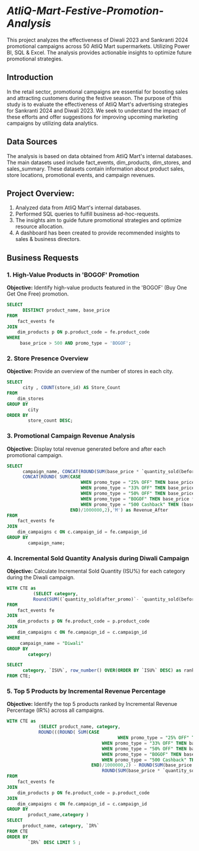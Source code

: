 # *AtliQ-Mart-Festive-Promotion-Analysis*
This project analyzes the effectiveness of Diwali 2023 and Sankranti 2024 promotional campaigns across 50 AtliQ Mart supermarkets. Utilizing Power BI, SQL &amp; Excel. The analysis provides actionable insights to optimize future promotional strategies.

## Introduction

In the retail sector, promotional campaigns are essential for boosting sales and attracting customers during the festive season. The purpose of this study is to evaluate the effectiveness of AtliQ Mart's advertising strategies for Sankranti 2024 and Diwali 2023. We seek to understand the impact of these efforts and offer suggestions for improving upcoming marketing campaigns by utilizing data analytics.

## Data Sources

The analysis is based on data obtained from AtliQ Mart's internal databases. The main datasets used include fact_events, dim_products, dim_stores, and sales_summary. These datasets contain information about product sales, store locations, promotional events, and campaign revenues.

## Project Overview:

1. Analyzed data from AtliQ Mart's internal databases.
2. Performed SQL queries to fulfill business ad-hoc-requests.
3. The insights aim to guide future promotional strategies and optimize resource allocation.
4. A dashboard has been created to provide recommended insights to sales & business directors.

## Business Requests

### 1. High-Value Products in 'BOGOF' Promotion

**Objective:** Identify high-value products featured in the 'BOGOF' (Buy One Get One Free) promotion.

```sql
SELECT
      DISTINCT product_name, base_price 
FROM
    fact_events fe
JOIN
    dim_products p ON p.product_code = fe.product_code
WHERE
     base_price > 500 AND promo_type = 'BOGOF';
```

### 2. Store Presence Overview

**Objective:** Provide an overview of the number of stores in each city.

```sql
SELECT
      city , COUNT(store_id) AS Store_Count 
FROM
    dim_stores
GROUP BY
        city
ORDER BY
        store_count DESC;
```

### 3. Promotional Campaign Revenue Analysis
**Objective:** Display total revenue generated before and after each promotional campaign.

```sql
SELECT
      campaign_name, CONCAT(ROUND(SUM(base_price * `quantity_sold(before_promo)`)/1000000,2),'M') as Revenue_Before,
      CONCAT(ROUND( SUM(CASE
                            WHEN promo_type = "25% OFF" THEN base_price * 0.75 * `quantity_sold(after_promo)`
                            WHEN promo_type = "33% OFF" THEN base_price * 0.67 * `quantity_sold(after_promo)`
                            WHEN promo_type = "50% OFF" THEN base_price * 0.5 * `quantity_sold(after_promo)`
                            WHEN promo_type = "BOGOF" THEN base_price * 0.5 * `quantity_sold(after_promo)`
                            WHEN promo_type = "500 Cashback" THEN (base_price - 500) * `quantity_sold(after_promo)`
                        END)/1000000,2),'M') as Revenue_After 
FROM
    fact_events fe
JOIN
    dim_campaigns c ON c.campaign_id = fe.campaign_id
GROUP BY
        campaign_name;

```

### 4. Incremental Sold Quantity Analysis during Diwali Campaign
**Objective:** Calculate Incremental Sold Quantity (ISU%) for each category during the Diwali campaign.

```sql
WITH CTE as
          (SELECT category,
          Round(SUM((`quantity_sold(after_promo)`- `quantity_sold(before_promo)`)*100)/ SUM(`quantity_sold(before_promo)`),2) as `ISU%`
FROM
    fact_events fe
JOIN
    dim_products p ON fe.product_code = p.product_code
JOIN
    dim_campaigns c ON fe.campaign_id = c.campaign_id
WHERE
     campaign_name = "Diwali" 
GROUP BY
        category)

SELECT
      category, `ISU%`, row_number() OVER(ORDER BY `ISU%` DESC) as rank_order
FROM CTE;
```

### 5. Top 5 Products by Incremental Revenue Percentage
**Objective:** Identify the top 5 products ranked by Incremental Revenue Percentage (IR%) across all campaigns.

```sql
WITH CTE as 
        	(SELECT product_name, category,
            ROUND(((ROUND( SUM(CASE
                        			      WHEN promo_type = "25% OFF" THEN base_price * 0.75 * `quantity_sold(after_promo)`
                                    WHEN promo_type = "33% OFF" THEN base_price * 0.67 * `quantity_sold(after_promo)`
                                    WHEN promo_type = "50% OFF" THEN base_price * 0.5 * `quantity_sold(after_promo)`
                                    WHEN promo_type = "BOGOF" THEN base_price * 0.5 * `quantity_sold(after_promo)`
                                    WHEN promo_type = "500 Cashback" THEN (base_price - 500) * `quantity_sold(after_promo)`
                                END)/1000000,2) - ROUND(SUM(base_price * `quantity_sold(before_promo)`)/1000000,2)) /
                                    ROUND(SUM(base_price * `quantity_sold(before_promo)`)/1000000,2))*100,2) as `IR%`
FROM
    fact_events fe
JOIN
    dim_products p ON fe.product_code = p.product_code
JOIN
    dim_campaigns c ON fe.campaign_id = c.campaign_id  
GROUP BY
        product_name,category )
SELECT
      product_name, category, `IR%`
FROM CTE
ORDER BY
        `IR%` DESC LIMIT 5 ;
```
